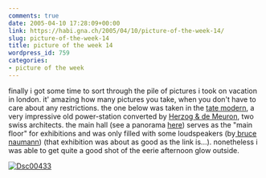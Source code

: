 ```yaml
---
comments: true
date: 2005-04-10 17:28:09+00:00
link: https://habi.gna.ch/2005/04/10/picture-of-the-week-14/
slug: picture-of-the-week-14
title: picture of the week 14
wordpress_id: 759
categories:
- picture of the week
---
```



finally i got some time to sort through the pile of pictures i took on vacation in london. it' amazing how many pictures you take, when you don't have to care about any restrictions. the one below was taken in the [tate modern](http://www.tate.org.uk/modern/), a very impressive old power-station converted by [Herzog & de Meuron](http://www.tate.org.uk/modern/building/architect.htm), two swiss architects. the main hall (see a panorama [here](http://www.tate.org.uk/modern/building/panorama/pano.htm)) serves as the "main floor" for exhibitions and was only filled with some loudspeakers (by[ bruce naumann](http://www.tate.org.uk/modern/exhibitions/nauman/)) (that exhibition was about as good as the link is...). nonetheless i was able to get quite a good shot of the eerie afternoon glow outside.



[![Dsc00433](https://habi.gna.ch/blog/images/DSC00433-tm.jpg)](https://habi.gna.ch/blog/images/DSC00433.jpg)


